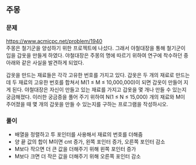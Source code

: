 ## 주몽
### 문제
https://www.acmicpc.net/problem/1940  
주몽은 철기군을 양성하기 위한 프로젝트에 나섰다. 그래서 야철대장을 통해 철기군이 입을 갑옷을 만들게 하였다. 야철대장은 주몽의 명에 따르기 위하여 연구에 착수하던 중 아래와 같은 사실을 발견하게 되었다.

갑옷을 만드는 재료들은 각각 고유한 번호를 가지고 있다. 갑옷은 두 개의 재료로 만드는데 두 재료의 고유한 번호를 합쳐서 M(1 ≤ M ≤ 10,000,000)이 되면 갑옷이 만들어 지게 된다. 야철대장은 자신이 만들고 있는 재료를 가지고 갑옷을 몇 개나 만들 수 있는지 궁금해졌다. 이러한 궁금증을 풀어 주기 위하여 N(1 ≤ N ≤ 15,000) 개의 재료와 M이 주어졌을 때 몇 개의 갑옷을 만들 수 있는지를 구하는 프로그램을 작성하시오.

### 풀이
- 배열을 정렬하고 투 포인터를 사용해서 재료의 번호를 더해줌
- 양 끝 값의 합이 M이면 cnt 증가, 왼쪽 포인터 증가, 오른쪽 포인터 감소
- M보다 작으면 더 큰 값을 더해주기 위해 왼쪽 포인터 증가
- M보다 크면 더 작은 값을 더해주기 위해 오른쪽 포인터 감소